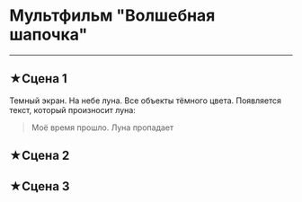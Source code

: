 # Мультфильм **"Волшебная шапочка"**
------------------------------------
## ★Сцена 1
Темный экран. На небе луна. Все объекты тёмного цвета.
Появляется текст, который произносит луна:
> Моё время прошло.
Луна пропадает
## ★Сцена 2

## ★Сцена 3
